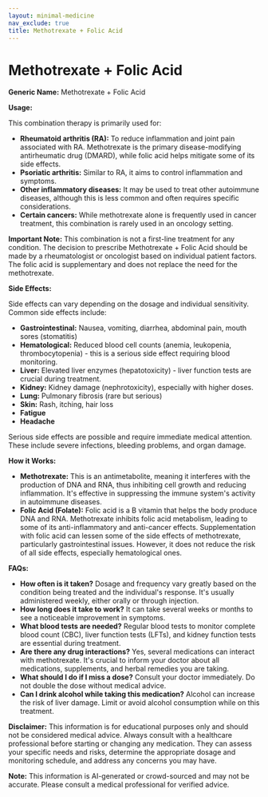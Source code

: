 ```yaml
---
layout: minimal-medicine
nav_exclude: true
title: Methotrexate + Folic Acid
---
```


# Methotrexate + Folic Acid

**Generic Name:** Methotrexate + Folic Acid

**Usage:**

This combination therapy is primarily used for:

* **Rheumatoid arthritis (RA):**  To reduce inflammation and joint pain associated with RA.  Methotrexate is the primary disease-modifying antirheumatic drug (DMARD), while folic acid helps mitigate some of its side effects.
* **Psoriatic arthritis:** Similar to RA, it aims to control inflammation and symptoms.
* **Other inflammatory diseases:**  It may be used to treat other autoimmune diseases, although this is less common and often requires specific considerations.
* **Certain cancers:** While methotrexate alone is frequently used in cancer treatment, this combination is rarely used in an oncology setting.

**Important Note:** This combination is not a first-line treatment for any condition.  The decision to prescribe Methotrexate + Folic Acid should be made by a rheumatologist or oncologist based on individual patient factors.  The folic acid is supplementary and does not replace the need for the methotrexate.

**Side Effects:**

Side effects can vary depending on the dosage and individual sensitivity.  Common side effects include:

* **Gastrointestinal:** Nausea, vomiting, diarrhea, abdominal pain, mouth sores (stomatitis)
* **Hematological:** Reduced blood cell counts (anemia, leukopenia, thrombocytopenia) - this is a serious side effect requiring blood monitoring.
* **Liver:** Elevated liver enzymes (hepatotoxicity) - liver function tests are crucial during treatment.
* **Kidney:** Kidney damage (nephrotoxicity), especially with higher doses.
* **Lung:** Pulmonary fibrosis (rare but serious)
* **Skin:** Rash, itching, hair loss
* **Fatigue**
* **Headache**

Serious side effects are possible and require immediate medical attention.  These include severe infections, bleeding problems, and organ damage.

**How it Works:**

* **Methotrexate:** This is an antimetabolite, meaning it interferes with the production of DNA and RNA, thus inhibiting cell growth and reducing inflammation.  It's effective in suppressing the immune system's activity in autoimmune diseases.
* **Folic Acid (Folate):** Folic acid is a B vitamin that helps the body produce DNA and RNA.  Methotrexate inhibits folic acid metabolism, leading to some of its anti-inflammatory and anti-cancer effects.  Supplementation with folic acid can lessen some of the side effects of methotrexate, particularly gastrointestinal issues.  However, it does not reduce the risk of all side effects, especially hematological ones.


**FAQs:**

* **How often is it taken?**  Dosage and frequency vary greatly based on the condition being treated and the individual's response.  It's usually administered weekly, either orally or through injection.
* **How long does it take to work?**  It can take several weeks or months to see a noticeable improvement in symptoms.
* **What blood tests are needed?**  Regular blood tests to monitor complete blood count (CBC), liver function tests (LFTs), and kidney function tests are essential during treatment.
* **Are there any drug interactions?**  Yes, several medications can interact with methotrexate.  It's crucial to inform your doctor about all medications, supplements, and herbal remedies you are taking.
* **What should I do if I miss a dose?**  Consult your doctor immediately.  Do not double the dose without medical advice.
* **Can I drink alcohol while taking this medication?**  Alcohol can increase the risk of liver damage.  Limit or avoid alcohol consumption while on this treatment.

**Disclaimer:** This information is for educational purposes only and should not be considered medical advice. Always consult with a healthcare professional before starting or changing any medication.  They can assess your specific needs and risks, determine the appropriate dosage and monitoring schedule, and address any concerns you may have.


**Note:** This information is AI-generated or crowd-sourced and may not be accurate. Please consult a medical professional for verified advice.